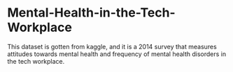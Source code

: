 # Mental-Health-in-the-Tech-Workplace
This dataset is gotten from kaggle, and it is a 2014 survey that measures attitudes towards mental health and frequency of mental health disorders in the tech workplace.

